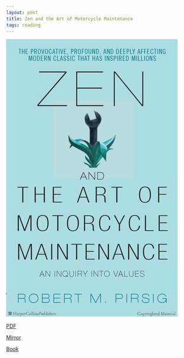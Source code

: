 ```yaml
---
layout: post
title: Zen and the Art of Motorcycle Maintenance
tags: reading
---
```


![ZAMM](/assets/zamm.png)

[PDF](http://www.arvindguptatoys.com/arvindgupta/zen-motorcycle.pdf)

[Mirror](https://drive.google.com/open?id=0BxwvD5jbCicTR3o3MUloUG1nQzQ)

[Book](http://www.amazon.com/Zen-Art-Motorcycle-Maintenance-Inquiry/dp/0060589469)

